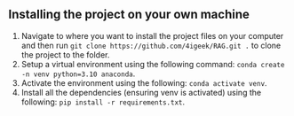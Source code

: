 ## Installing the project on your own machine
1) Navigate to where you want to install the project files on your computer and then run ``git clone https://github.com/4igeek/RAG.git .`` to clone the project to the folder.
2) Setup a virtual environment using the following command: ``conda create -n venv python=3.10 anaconda``.
3) Activate the environment using the following: ``conda activate venv``.
4) Install all the dependencies (ensuring venv is activated) using the following: ``pip install -r requirements.txt``.